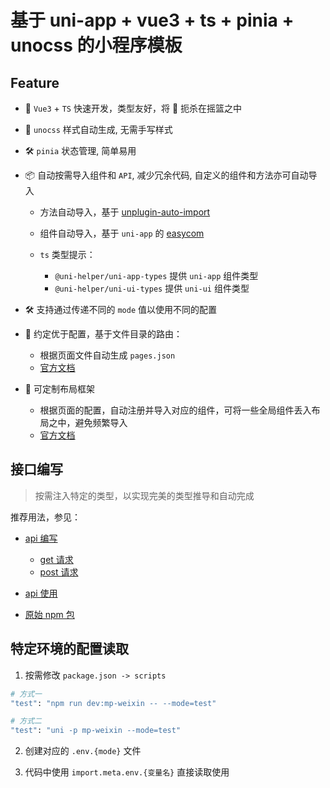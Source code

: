 # 基于 uni-app + vue3 + ts + pinia + unocss 的小程序模板

## Feature

- 🚀 `Vue3` + `TS` 快速开发，类型友好，将 🐛 扼杀在摇篮之中

- 💄 `unocss` 样式自动生成, 无需手写样式

- 🛠️ `pinia` 状态管理, 简单易用

- 📦 自动按需导入组件和 `API`, 减少冗余代码, 自定义的组件和方法亦可自动导入
  
  - 方法自动导入，基于 [unplugin-auto-import](https://www.npmjs.com/package/unplugin-auto-import)
  - 组件自动导入，基于 `uni-app` 的 [easycom](https://uniapp.dcloud.net.cn/collocation/pages.html#easycom)
  - `ts` 类型提示：

    - `@uni-helper/uni-app-types` 提供 `uni-app` 组件类型
    - `@uni-helper/uni-ui-types` 提供 `uni-ui` 组件类型

- 🛠️ 支持通过传递不同的 `mode` 值以使用不同的配置

- 🚀 约定优于配置，基于文件目录的路由：
  
  - 根据页面文件自动生成 `pages.json`
  - [官方文档](https://www.npmjs.com/package/@uni-helper/vite-plugin-uni-pages)

- 🚀 可定制布局框架

  - 根据页面的配置，自动注册并导入对应的组件，可将一些全局组件丢入布局之中，避免频繁导入
  - [官方文档](https://www.npmjs.com/package/@uni-helper/vite-plugin-uni-layouts)

## 接口编写

> 按需注入特定的类型，以实现完美的类型推导和自动完成

推荐用法，参见：

  - [api 编写](./src/apis/index.ts)
    - [get 请求](./src/apis/requests/get.ts)
    - [post 请求](./src/apis/requests/post.ts)

  - [api 使用](./src/pages/index.vue)

  - [原始 npm 包](https://www.npmjs.com/package/@bluesyoung/http)

## 特定环境的配置读取

1. 按需修改 `package.json -> scripts`

```bash
# 方式一
"test": "npm run dev:mp-weixin -- --mode=test"

# 方式二
"test": "uni -p mp-weixin --mode=test"
```

2. 创建对应的 `.env.{mode}` 文件

3. 代码中使用 `import.meta.env.{变量名}` 直接读取使用